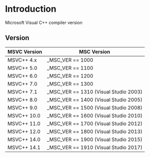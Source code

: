 # Introduction
Microsoft Visual C++ compiler version

## Version
| MSVC Version | MSC Version |
| ------------- | ------------- |
| MSVC++ 4.x | _MSC_VER == 1000 |
| MSVC++ 5.0 | _MSC_VER == 1100 | 
| MSVC++ 6.0 | _MSC_VER == 1200 | 
| MSVC++ 7.0 | _MSC_VER == 1300 | 
| MSVC++ 7.1 | _MSC_VER == 1310 (Visual Studio 2003) | 
| MSVC++ 8.0 | _MSC_VER == 1400 (Visual Studio 2005) | 
| MSVC++ 9.0 | _MSC_VER == 1500 (Visual Studio 2008) | 
| MSVC++ 10.0 | _MSC_VER == 1600 (Visual Studio 2010) | 
| MSVC++ 11.0 | _MSC_VER == 1700 (Visual Studio 2012) | 
| MSVC++ 12.0 | _MSC_VER == 1800 (Visual Studio 2013) | 
| MSVC++ 14.0 | _MSC_VER == 1900 (Visual Studio 2015) | 
| MSVC++ 14.1 | _MSC_VER == 1910 (Visual Studio 2017) | 